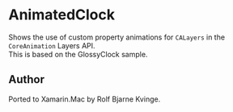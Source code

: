 AnimatedClock
=============

Shows the use of custom property animations for `CALayers` in the `CoreAnimation` Layers API.  
This is based on the GlossyClock sample.

Author
------

Ported to Xamarin.Mac by Rolf Bjarne Kvinge.
